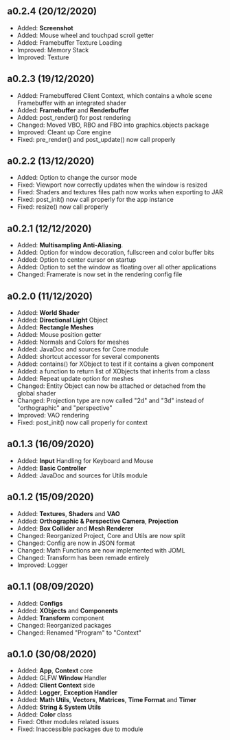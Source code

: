 ## a0.2.4 (20/12/2020)
- Added: **Screenshot**
- Added: Mouse wheel and touchpad scroll getter
- Added: Framebuffer Texture Loading
- Improved: Memory Stack
- Improved: Texture

## a0.2.3 (19/12/2020)
- Added: Framebuffered Client Context, which contains a whole scene Framebuffer with an integrated shader
- Added: **Framebuffer** and **Renderbuffer**
- Added: post_render() for post rendering
- Changed: Moved VBO, RBO and FBO into graphics.objects package
- Improved: Cleant up Core engine
- Fixed: pre_render() and post_update() now call properly

## a0.2.2 (13/12/2020)
- Added: Option to change the cursor mode
- Fixed: Viewport now correctly updates when the window is resized
- Fixed: Shaders and textures files path now works when exporting to JAR
- Fixed: post_init() now call properly for the app instance
- Fixed: resize() now call properly

## a0.2.1 (12/12/2020)
- Added: **Multisampling Anti-Aliasing**.
- Added: Option for window decoration, fullscreen and color buffer bits
- Added: Option to center cursor on startup
- Added: Option to set the window as floating over all other applications
- Changed: Framerate is now set in the rendering config file

## a0.2.0 (11/12/2020)
- Added: **World Shader**
- Added: **Directional Light** Object
- Added: **Rectangle Meshes**
- Added: Mouse position getter
- Added: Normals and Colors for meshes
- Added: JavaDoc and sources for Core module
- Added: shortcut accessor for several components
- Added: contains() for XObject to test if it contains a given component
- Added: a function to return list of XObjects that inherits from a class
- Added: Repeat update option for meshes
- Changed: Entity Object can now be attached or detached from the global shader
- Changed: Projection type are now called "2d" and "3d" instead of "orthographic" and "perspective"
- Improved: VAO rendering
- Fixed: post_init() now call properly for context

## a0.1.3 (16/09/2020)
- Added: **Input** Handling for Keyboard and Mouse
- Added: **Basic Controller**
- Added: JavaDoc and sources for Utils module

## a0.1.2 (15/09/2020)
- Added: **Textures**, **Shaders** and **VAO**
- Added: **Orthographic & Perspective Camera**, **Projection**
- Added: **Box Collider** and **Mesh Renderer**
- Changed: Reorganized Project, Core and Utils are now split
- Changed: Config are now in JSON format
- Changed: Math Functions are now implemented with JOML
- Changed: Transform has been remade entirely
- Improved: Logger

## a0.1.1 (08/09/2020)
- Added: **Configs**
- Added: **XObjects** and **Components**
- Added: **Transform** component
- Changed: Reorganized packages
- Changed: Renamed "Program" to "Context"

## a0.1.0 (30/08/2020)
- Added: **App**, **Context** core
- Added: GLFW **Window** Handler
- Added: **Client Context** side
- Added: **Logger**, **Exception Handler**
- Added: **Math Utils**, **Vectors**, **Matrices**, **Time Format** and **Timer**
- Added: **String & System Utils**
- Added: **Color** class
- Fixed: Other modules related issues
- Fixed: Inaccessible packages due to module